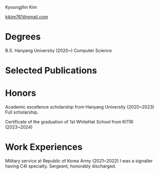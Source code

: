 Kyoungjihn Kim

kjkim761@gmail.com

# Degrees

B.S. Hanyang University (2020~)
Computer Science

# Selected Publications

# Honors

Academic excellence scholarship from Hanyang University (2020~2023)
Full scholarship.

Certificate of the graduation of 1st WhiteHat School from KITRI (2023~2024)

# Work Experiences

Military service at Republic of Korea Army (2021~2022)
I was a signaller having C4I specialty. Sergeant, honorably discharged.
